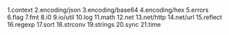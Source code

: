 1.context
2.encoding/json 
3.encoding/base64
4.encoding/hex
5.errors
6.flag
7.fmt
8.i0
9.io/util
10.log
11.math
12.net
13.net/http
14.net/url
15.reflect
16.regexp
17.sort
18.strconv
19.strings
20.sync
21.time	